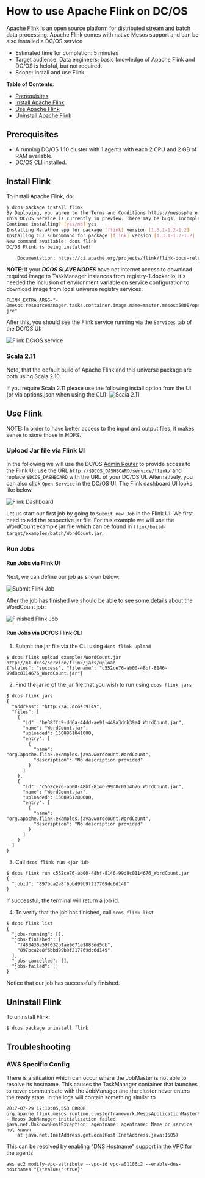 # How to use Apache Flink on DC/OS

[Apache Flink](https://flink.apache.org/) is an open source platform for distributed stream and batch data processing. Apache Flink comes with native Mesos support and can be also installed a DC/OS service

- Estimated time for completion: 5 minutes
- Target audience: Data engineers; basic knowledge of Apache Flink and DC/OS is helpful, but not required.
- Scope: Install and use Flink.

**Table of Contents**:

- [Prerequisites](#prerequisites)
- [Install Apache Flink](#install-flink)
- [Use Apache Flink](#use-flink)
- [Uninstall Apache Flink](#uninstall-flink)

## Prerequisites

- A running DC/OS 1.10 cluster with 1 agents with each 2 CPU and 2 GB of RAM available.
- [DC/OS CLI](https://dcos.io/docs/1.10/usage/cli/install/) installed.

## Install Flink

To install Apache Flink, do:

```bash
$ dcos package install flink
By Deploying, you agree to the Terms and Conditions https://mesosphere.com/catalog-terms-conditions/#community-services
This DC/OS Service is currently in preview. There may be bugs, incomplete features, incorrect documentation, or other discrepancies. Flink requires by default 2 CPUs with 2GB of RAM on private nodes.
Continue installing? [yes/no] yes
Installing Marathon app for package [flink] version [1.3.1-1.2-1.2]
Installing CLI subcommand for package [flink] version [1.3.1-1.2-1.2]
New command available: dcos flink
DC/OS Flink is being installed!

	Documentation: https://ci.apache.org/projects/flink/flink-docs-release-1.3/
```

**NOTE**: If your ***DCOS SLAVE NODES*** have not internet access to download required image to TaskManager instances from registry-1.docker.io, it's needed the inclusion of environment variable on service configuration to download image from local universe registry services:
```
FLINK_EXTRA_ARGS="-Dmesos.resourcemanager.tasks.container.image.name=master.mesos:5000/openjdk:8-jre"
```

After this, you should see the Flink service running via the `Services` tab of the DC/OS UI:

![Flink DC/OS service](img/services.png)


### Scala 2.11

Note, that the default build of Apache Flink and this universe package are both using Scala 2.10.

If you require Scala 2.11 please use the following install option from the UI (or via options.json when using the CLI):
![Scala 2.11](img/scala2_11.png)


## Use Flink

NOTE: In order to have better access to the input and output files, it makes sense to store those in HDFS.

### Upload Jar file via Flink UI
In the following we will use the DC/OS [Admin Router](https://dcos.io/docs/1.10/development/dcos-integration/#-a-name-adminrouter-a-admin-router) to provide access to the Flink UI: use the URL `http://$DCOS_DASHBOARD/service/flink/` and replace `$DCOS_DASHBOARD` with the URL of your DC/OS UI. Alternatively, you can also click `Open Service` in the DC/OS UI. The Flink dashboard UI looks like below.

![Flink Dashboard](img/dashboard.png)

Let us start our first job by going to `Submit new Job` in the Flink UI. We first need to add the respective jar file. For this example we will use the WordCount example jar file which can be found in `flink/build-target/examples/batch/WordCount.jar`.


### Run Jobs

#### Run Jobs via Flink UI

Next, we can define our job as shown below:

![Submit Flink Job](img/submit.png)

After the job has finished we should be able to see some details about the WordCount job:

![Finished Flink Job](img/finished.png)

#### Run Jobs via DC/OS Flink CLI

1. Submit the jar file via the CLI using `dcos flink upload`

```
$ dcos flink upload examples/WordCount.jar
http://m1.dcos/service/flink/jars/upload
{"status": "success", "filename": "c552ce76-ab00-48bf-8146-99d8c0114676_WordCount.jar"}
```

2. Find the jar id of the jar file that you wish to run using `dcos flink jars`

```
$ dcos flink jars
{
  "address": "http://a1.dcos:9149",
  "files": [
    {
      "id": "be38ffc9-dd6a-44dd-ae9f-449a3dcb39a4_WordCount.jar",
      "name": "WordCount.jar",
      "uploaded": 1508961041000,
      "entry": [
        {
          "name": "org.apache.flink.examples.java.wordcount.WordCount",
          "description": "No description provided"
        }
      ]
    },
    {
      "id": "c552ce76-ab00-48bf-8146-99d8c0114676_WordCount.jar",
      "name": "WordCount.jar",
      "uploaded": 1508961280000,
      "entry": [
        {
          "name": "org.apache.flink.examples.java.wordcount.WordCount",
          "description": "No description provided"
        }
      ]
    }
  ]
}
```

3. Call `dcos flink run <jar id>`
```
$ dcos flink run c552ce76-ab00-48bf-8146-99d8c0114676_WordCount.jar
{
  "jobid": "897bca2e8f6bbd99b9f217769dc6d149"
}

```
If successful, the terminal will return a job id.

4. To verify that the job has finished, call `dcos flink list`

```
$ dcos flink list
{
  "jobs-running": [],
  "jobs-finished": [
    "f483430a59f632b1ae9671e1883dd5db",
    "897bca2e8f6bbd99b9f217769dc6d149"
  ],
  "jobs-cancelled": [],
  "jobs-failed": []
}

```
Notice that our job has successfully finished.

## Uninstall Flink

To uninstall Flink:

```bash
$ dcos package uninstall flink
```
## Troubleshooting

### AWS Specific Config

There is a situation which can occur where the JobMaster is not able to resolve its hostname.  This causes the TaskManager container that launches to never communicate with the JobManager and the cluster never enters the ready state. 
In the logs will contain something similar to 

```
2017-07-29 17:10:05,553 ERROR org.apache.flink.mesos.runtime.clusterframework.MesosApplicationMasterRunner  - Mesos JobManager initialization failed
java.net.UnknownHostException: agentname: agentname: Name or service not known
    at java.net.InetAddress.getLocalHost(InetAddress.java:1505)
```

This can be resolved by [enabling "DNS Hostname" support in the VPC](https://www.ericmichaelstone.com/?p=7430) for the agents.

```
aws ec2 modify-vpc-attribute --vpc-id vpc-a01106c2 --enable-dns-hostnames "{\"Value\":true}"
```
